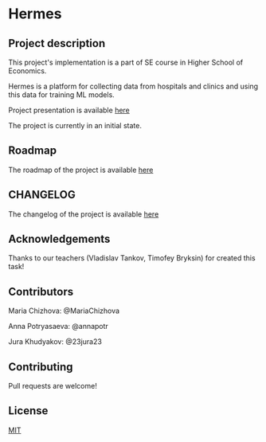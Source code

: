 # Hermes

## Project description

This project's implementation is a part of SE course in Higher School of Economics. 

Hermes is a platform for collecting data from hospitals and clinics and using this data for training ML models. 

Project presentation is available [here](https://docs.google.com/presentation/d/1H6xPu8CtyLfUVIbjr5ZoOuYPqUBmz5ivMpN5mHBR6Hw/edit?usp=sharing)

The project is currently in an initial state.

## Roadmap

The roadmap of the project is available [here](https://github.com/MariaChizhova/SE_2021/projects/3)

## CHANGELOG

The changelog of the project is available [here](https://github.com/MariaChizhova/SE_2021/blob/hw_04/CHANGELOG.md)

## Acknowledgements

Thanks to our teachers (Vladislav Tankov, Timofey Bryksin) for created this task!

## Contributors

Maria Chizhova: @MariaChizhova

Anna Potryasaeva: @annapotr

Jura Khudyakov: @23jura23 

## Contributing

Pull requests are welcome!

## License

[MIT](https://choosealicense.com/licenses/mit/)

